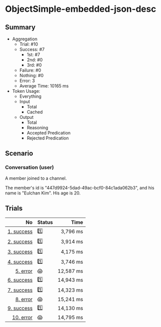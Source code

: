 # ObjectSimple-embedded-json-desc
## Summary
  - Aggregation
    - Trial: #10
    - Success: #7
      - 1st: #7
      - 2nd: #0
      - 3rd: #0
    - Failure: #0
    - Nothing: #0
    - Error: 3
    - Average Time: 10165 ms
  - Token Usage:
    - Everything
    - Input
      - Total
      - Cached
    - Output
      - Total
      - Reasoning
      - Accepted Predication
      - Rejected Predication

## Scenario
### Conversation (user)
A member joined to a channel.

The member's id is "447d9924-5dad-49ac-bcf0-84c1ada062b3",
and his name is "Eulchan Kim". His age is 20.

## Trials
No | Status | Time
---:|:-------|------:
[1. success](./trials/1.success.json) | 1️⃣ | 3,796 ms
[2. success](./trials/2.success.json) | 1️⃣ | 3,914 ms
[3. success](./trials/3.success.json) | 1️⃣ | 4,175 ms
[4. success](./trials/4.success.json) | 1️⃣ | 3,746 ms
[5. error](./trials/5.error.json) | 😱 | 12,587 ms
[6. success](./trials/6.success.json) | 1️⃣ | 14,943 ms
[7. success](./trials/7.success.json) | 1️⃣ | 14,323 ms
[8. error](./trials/8.error.json) | 😱 | 15,241 ms
[9. success](./trials/9.success.json) | 1️⃣ | 14,130 ms
[10. error](./trials/10.error.json) | 😱 | 14,795 ms